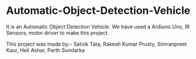 # Automatic-Object-Detection-Vehicle
It is an Automatic Object Detection Vehicle.
We have used a Ardiuno Uno, IR Sensors, motor driver to make this project.

This project was made by:- 
Satvik Tata,
Rakesh Kumar Prusty,
Simranpreet Kaur,
Heli Ashar,
Parth Sundarka
